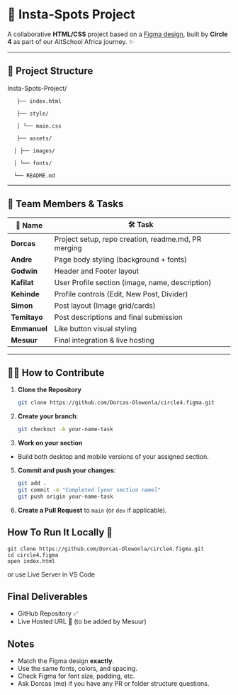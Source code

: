 # 🚀 Insta-Spots Project


A collaborative **HTML/CSS** project based on a [Figma design](https://www.figma.com/design/p0yX6Iui9Og3KdRz0D3L5G/Insta-spots?node-id=0-1&p=8efjuKeuVE1mVb8h-0), built by **Circle 4** as part of our AltSchool Africa journey. ✨

---

## 📁 Project Structure

Insta-Spots-Project/

       ├── index.html
       
       ├── style/
       
       │ └── main.css
       
       ├── assets/
       
      │ ├── images/
     
      │ └── fonts/
      
      └── README.md

---

## 👥 Team Members & Tasks

| 👤 Name    | 🛠️ Task |
|-----------|--------|
| **Dorcas**   | Project setup, repo creation, readme.md, PR merging |
| **Andre**    | Page body styling (background + fonts) |
| **Godwin**   | Header and Footer layout |
| **Kafilat**  | User Profile section (image, name, description) |
| **Kehinde**  | Profile controls (Edit, New Post, Divider) |
| **Simon**    | Post layout (Image grid/cards) |
| **Temitayo** | Post descriptions and final submission |
| **Emmanuel**  | Like button visual styling |
| **Mesuur**   | Final integration & live hosting |

---

## 🧑‍💻 How to Contribute

1. **Clone the Repository**  
   ```bash
   git clone https://github.com/Dorcas-Olowonla/circle4.figma.git

2. **Create your branch**:
    ```bash
   git checkout -b your-name-task


3. **Work on your section**
   
  - Build both desktop and mobile versions of your assigned section.
   
5. **Commit and push your changes**:
    ```bash
    git add .
    git commit -m "Completed [your section name]"
    git push origin your-name-task


6. **Create a Pull Request** to `main` (or `dev` if applicable).



## **How To Run It Locally** 🔧 
    
    git clone https://github.com/Dorcas-Olowonla/circle4.figma.git
    cd circle4.figma
    open index.html
or use Live Server in VS Code

 ## Final Deliverables

- GitHub Repository ✅
-  Live Hosted URL 🔄 (to be added by Mesuur)

## Notes

- Match the Figma design **exactly**.
- Use the same fonts, colors, and spacing.
- Check Figma for font size, padding, etc.
- Ask Dorcas (me) if you have any PR or folder structure questions.
